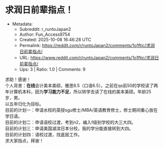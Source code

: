 # 求润日前辈指点！

- Metadata:
  - Subreddit: r_runtoJapan2
  - Author: Fun_Access9754
  - Created: 2025-10-08 16:46:28 UTC
  - Permalink: https://reddit.com/r/runtoJapan2/comments/1o1ftic/求润日前辈指点/
  - URL: https://www.reddit.com/r/runtoJapan2/comments/1o1ftic/求润日前辈指点/
  - Ups: 3 | Ratio: 1.0 | Comments: 9


​求助！感谢！  
个人背景：**在线**会计美本美硕，雅思6.5（口语6.5）。之前在qs前50的学校读了两年计算机本科，因为**学习能力不足**，所以转学去读了在线的美本美硕。年龄25岁，男。  
以五年归化为目标。  
目前的计划一：申请水校的英授sgu修士/MBA/英语教育修士，修士期间重心放在学日语。  
目前的计划二：申请语校过渡，考到n2，编入f级别学校的大三大四。  
目前的计划三：申请美国湖滨日本分校，我的学分能直接转到大四。  
目前的计划四：语校过渡，找底层工作。  
求大家指点，拜谢！

